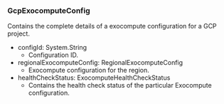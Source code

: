 ### GcpExocomputeConfig
Contains the complete details of a exocompute configuration for a GCP
project.

- configId: System.String
  - Configuration ID.
- regionalExocomputeConfig: RegionalExocomputeConfig
  - Exocompute configuration for the region.
- healthCheckStatus: ExocomputeHealthCheckStatus
  - Contains the health check status of the particular Exocompute
configuration.
